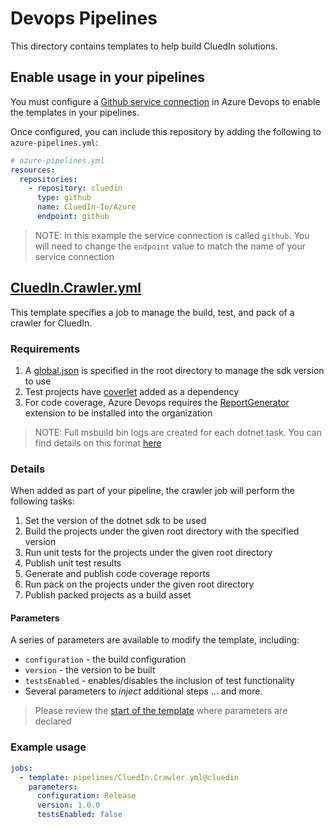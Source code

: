 # Devops Pipelines

This directory contains templates to help build CluedIn solutions.

## Enable usage in your pipelines
You must configure a [Github service connection](https://docs.microsoft.com/en-us/azure/devops/pipelines/library/service-endpoints?view=azure-devops&tabs=yaml#sep-github) in Azure Devops to enable the templates in your pipelines.

Once configured, you can include this repository by adding the following to `azure-pipelines.yml`:
```yaml
# azure-pipelines.yml
resources:
  repositories:
    - repository: cluedin
      type: github
      name: CluedIn-Io/Azure
      endpoint: github
```
> NOTE: In this example the service connection is called `github`. You will need to change the `endpoint` value to match the name of your service connection

## [CluedIn.Crawler.yml](CluedIn.Crawler.yml)

This template specifies a job to manage the build, test, and pack of a crawler for CluedIn.

### Requirements
1. A [global.json](https://docs.microsoft.com/en-us/dotnet/core/tools/global-json?tabs=netcore3x) is specified in the root directory to manage the sdk version to use
1. Test projects have [coverlet](https://github.com/coverlet-coverage/coverlet#installation) added as a dependency
1. For code coverage, Azure Devops requires the [ReportGenerator](https://marketplace.visualstudio.com/items?itemName=Palmmedia.reportgenerator) extension to be installed into the organization

> NOTE: Full msbuild bin logs are created for each dotnet task.  You can find details on this format [here](https://github.com/dotnet/msbuild/blob/master/documentation/wiki/Binary-Log.md)

### Details
When added as part of your pipeline, the crawler job will perform the following tasks:
1. Set the version of the dotnet sdk to be used
1. Build the projects under the given root directory with the specified version
1. Run unit tests for the projects under the given root directory
1. Publish unit test results
1. Generate and publish code coverage reports
1. Run pack on the projects under the given root directory
1. Publish packed projects as a build asset

#### Parameters
A series of parameters are available to modify the template, including:
+ `configuration` - the build configuration
+ `version` - the version to be built
+ `testsEnabled` - enables/disables the inclusion of test functionality
+ Several parameters to _inject_ additional steps
... and more.

> Please review the [start of the template](CluedIn.Crawler.yml) where parameters are declared

### Example usage
```yaml
jobs:
  - template: pipelines/CluedIn.Crawler.yml@cluedin
    parameters:
      configuration: Release
      version: 1.0.0
      testsEnabled: false
```